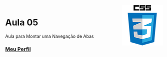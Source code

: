 <img align="right" src="../../../img/css.png" width="130"/>

# Aula 05

Aula para Montar uma Navegação de Abas


### [Meu Perfil](http://phstefen.github.io/)